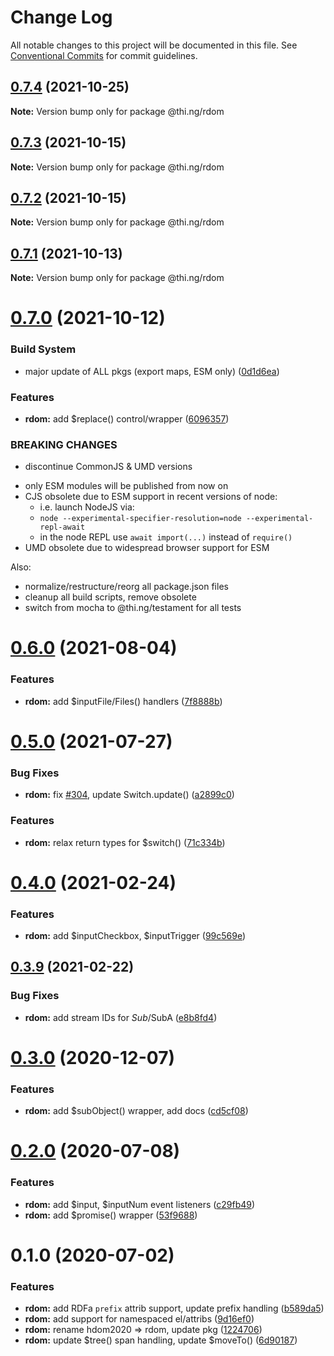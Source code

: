 # Change Log

All notable changes to this project will be documented in this file.
See [Conventional Commits](https://conventionalcommits.org) for commit guidelines.

## [0.7.4](https://github.com/thi-ng/umbrella/compare/@thi.ng/rdom@0.7.3...@thi.ng/rdom@0.7.4) (2021-10-25)

**Note:** Version bump only for package @thi.ng/rdom





## [0.7.3](https://github.com/thi-ng/umbrella/compare/@thi.ng/rdom@0.7.2...@thi.ng/rdom@0.7.3) (2021-10-15)

**Note:** Version bump only for package @thi.ng/rdom





## [0.7.2](https://github.com/thi-ng/umbrella/compare/@thi.ng/rdom@0.7.1...@thi.ng/rdom@0.7.2) (2021-10-15)

**Note:** Version bump only for package @thi.ng/rdom





## [0.7.1](https://github.com/thi-ng/umbrella/compare/@thi.ng/rdom@0.7.0...@thi.ng/rdom@0.7.1) (2021-10-13)

**Note:** Version bump only for package @thi.ng/rdom





# [0.7.0](https://github.com/thi-ng/umbrella/compare/@thi.ng/rdom@0.6.9...@thi.ng/rdom@0.7.0) (2021-10-12)


### Build System

* major update of ALL pkgs (export maps, ESM only) ([0d1d6ea](https://github.com/thi-ng/umbrella/commit/0d1d6ea9fab2a645d6c5f2bf2591459b939c09b6))


### Features

* **rdom:** add $replace() control/wrapper ([6096357](https://github.com/thi-ng/umbrella/commit/609635729a7d92d087a59684e00d19e609c5927f))


### BREAKING CHANGES

* discontinue CommonJS & UMD versions

- only ESM modules will be published from now on
- CJS obsolete due to ESM support in recent versions of node:
  - i.e. launch NodeJS via:
  - `node --experimental-specifier-resolution=node --experimental-repl-await`
  - in the node REPL use `await import(...)` instead of `require()`
- UMD obsolete due to widespread browser support for ESM

Also:
- normalize/restructure/reorg all package.json files
- cleanup all build scripts, remove obsolete
- switch from mocha to @thi.ng/testament for all tests






#  [0.6.0](https://github.com/thi-ng/umbrella/compare/@thi.ng/rdom@0.5.0...@thi.ng/rdom@0.6.0) (2021-08-04) 

###  Features 

- **rdom:** add $inputFile/Files() handlers ([7f8888b](https://github.com/thi-ng/umbrella/commit/7f8888b0f0857aa9abde8ca6ea666a6f37bb64f2)) 

#  [0.5.0](https://github.com/thi-ng/umbrella/compare/@thi.ng/rdom@0.4.17...@thi.ng/rdom@0.5.0) (2021-07-27) 

###  Bug Fixes 

- **rdom:** fix [#304](https://github.com/thi-ng/umbrella/issues/304), update Switch.update() ([a2899c0](https://github.com/thi-ng/umbrella/commit/a2899c09b62458edd75dd785b64db0519b85eb6d)) 

###  Features 

- **rdom:** relax return types for $switch() ([71c334b](https://github.com/thi-ng/umbrella/commit/71c334bfc5715e58296750e9d118927dce53406a)) 

#  [0.4.0](https://github.com/thi-ng/umbrella/compare/@thi.ng/rdom@0.3.9...@thi.ng/rdom@0.4.0) (2021-02-24) 

###  Features 

- **rdom:** add $inputCheckbox, $inputTrigger ([99c569e](https://github.com/thi-ng/umbrella/commit/99c569e629018d679bae0f9d07fbde8ddd4f16cc)) 

##  [0.3.9](https://github.com/thi-ng/umbrella/compare/@thi.ng/rdom@0.3.8...@thi.ng/rdom@0.3.9) (2021-02-22) 

###  Bug Fixes 

- **rdom:** add stream IDs for $Sub/$SubA ([e8b8fd4](https://github.com/thi-ng/umbrella/commit/e8b8fd4785f9836f0270bbc01dc216c2c87d2e8d)) 

#  [0.3.0](https://github.com/thi-ng/umbrella/compare/@thi.ng/rdom@0.2.16...@thi.ng/rdom@0.3.0) (2020-12-07) 

###  Features 

- **rdom:** add $subObject() wrapper, add docs ([cd5cf08](https://github.com/thi-ng/umbrella/commit/cd5cf08d6ae0ffb5ff8a89a19918a563fb889cbd)) 

#  [0.2.0](https://github.com/thi-ng/umbrella/compare/@thi.ng/rdom@0.1.2...@thi.ng/rdom@0.2.0) (2020-07-08) 

###  Features 

- **rdom:** add $input, $inputNum event listeners ([c29fb49](https://github.com/thi-ng/umbrella/commit/c29fb49824429ba1175deca30fbfe693d6fd689d)) 
- **rdom:** add $promise() wrapper ([53f9688](https://github.com/thi-ng/umbrella/commit/53f96881094603b885a409b8965b491468a3c247)) 

#  0.1.0 (2020-07-02) 

###  Features 

- **rdom:** add RDFa `prefix` attrib support, update prefix handling ([b589da5](https://github.com/thi-ng/umbrella/commit/b589da51385957a5defffb66307bd3d750814e4c)) 
- **rdom:** add support for namespaced el/attribs ([9d16ef0](https://github.com/thi-ng/umbrella/commit/9d16ef0a2f6d6a062bf164ca38813290d7660149)) 
- **rdom:** rename hdom2020 => rdom, update pkg ([1224706](https://github.com/thi-ng/umbrella/commit/1224706fa2fbca82afb73afeda3c3075c9b35f91)) 
- **rdom:** update $tree() span handling, update $moveTo() ([6d90187](https://github.com/thi-ng/umbrella/commit/6d9018763af7f0f2096cdc1d79889791193a01e0))
